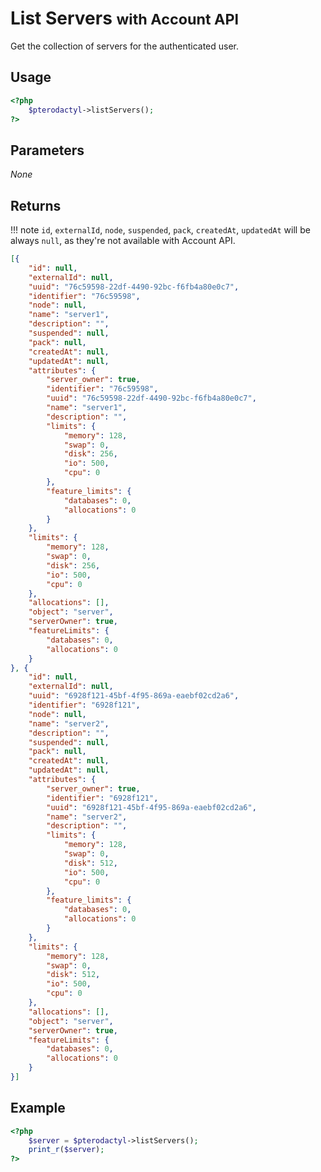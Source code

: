 # List Servers <small>with Account API</small>
Get the collection of servers for the authenticated user.

## Usage
``` php
<?php
	$pterodactyl->listServers();
?>
```

## Parameters
*None*

## Returns

!!! note
    `id`, `externalId`, `node`, `suspended`, `pack`, `createdAt`, `updatedAt` will be always `null`, as they're not available with Account API.

``` json
[{
	"id": null,
	"externalId": null,
	"uuid": "76c59598-22df-4490-92bc-f6fb4a80e0c7",
	"identifier": "76c59598",
	"node": null,
	"name": "server1",
	"description": "",
	"suspended": null,
	"pack": null,
	"createdAt": null,
	"updatedAt": null,
	"attributes": {
		"server_owner": true,
		"identifier": "76c59598",
		"uuid": "76c59598-22df-4490-92bc-f6fb4a80e0c7",
		"name": "server1",
		"description": "",
		"limits": {
			"memory": 128,
			"swap": 0,
			"disk": 256,
			"io": 500,
			"cpu": 0
		},
		"feature_limits": {
			"databases": 0,
			"allocations": 0
		}
	},
	"limits": {
		"memory": 128,
		"swap": 0,
		"disk": 256,
		"io": 500,
		"cpu": 0
	},
	"allocations": [],
	"object": "server",
	"serverOwner": true,
	"featureLimits": {
		"databases": 0,
		"allocations": 0
	}
}, {
	"id": null,
	"externalId": null,
	"uuid": "6928f121-45bf-4f95-869a-eaebf02cd2a6",
	"identifier": "6928f121",
	"node": null,
	"name": "server2",
	"description": "",
	"suspended": null,
	"pack": null,
	"createdAt": null,
	"updatedAt": null,
	"attributes": {
		"server_owner": true,
		"identifier": "6928f121",
		"uuid": "6928f121-45bf-4f95-869a-eaebf02cd2a6",
		"name": "server2",
		"description": "",
		"limits": {
			"memory": 128,
			"swap": 0,
			"disk": 512,
			"io": 500,
			"cpu": 0
		},
		"feature_limits": {
			"databases": 0,
			"allocations": 0
		}
	},
	"limits": {
		"memory": 128,
		"swap": 0,
		"disk": 512,
		"io": 500,
		"cpu": 0
	},
	"allocations": [],
	"object": "server",
	"serverOwner": true,
	"featureLimits": {
		"databases": 0,
		"allocations": 0
	}
}]
```

## Example

``` php
<?php
	$server = $pterodactyl->listServers();
	print_r($server);
?>
```